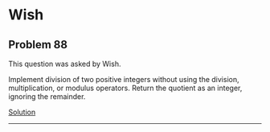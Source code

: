 # Wish

## Problem 88

This question was asked by Wish.

Implement division of two positive integers without using the division, multiplication, or modulus operators. Return the quotient as an integer, ignoring the remainder.

[Solution](https://github.com/Li-Victor/daily-coding-problem/blob/master/solutions/81-90/Problem88.js)

---